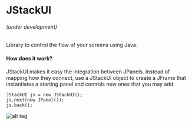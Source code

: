 # JStackUI
###### (under development)

Library to control the flow of your screens using Java.

#### How does it work? 

JStackUI makes it easy the integration between JPanels. Instead of mapping how they connect, use a JStackUI object to create a JFrame that instantiates a starting panel and controls new ones that you may add.

```
JStackUI js = new JStackUI(); 
js.next(new JPanel());
js.back();
```

![alt tag](https://s3-us-west-2.amazonaws.com/jstackui/next.gif "Cursor clicking on arrow and the panel changes from 1 through 5.")
